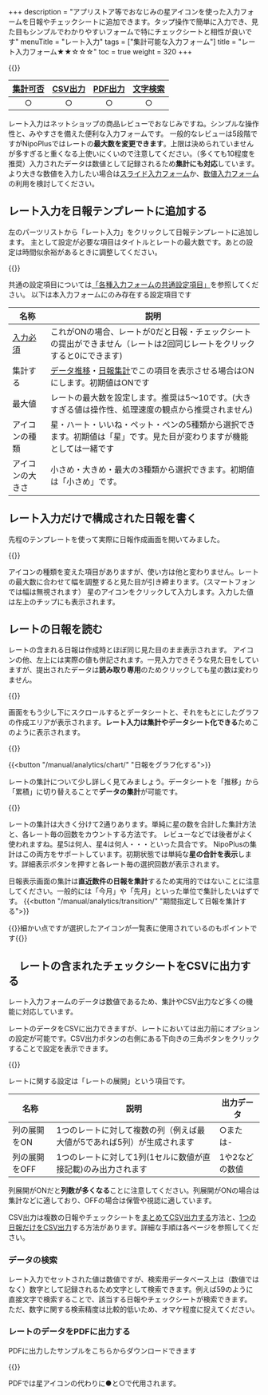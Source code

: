 +++
description = "アプリストア等でおなじみの星アイコンを使った入力フォームを日報やチェックシートに追加できます。タップ操作で簡単に入力でき、見た目もシンプルでわかりやすいフォームで特にチェックシートと相性が良いです"
menuTitle = "レート入力"
tags = ["集計可能な入力フォーム"]
title = "レート入力フォーム★★☆☆☆"
toc = true
weight = 320
+++

{{<icatch filename="input-rating" msg="レビューでおなじみ ☆☆★★★風な入力" title="レート入力フォーム" fontsize="30px" alice="ok" >}}

|[集計可否](/manual/analytics/)|[CSV出力](/manual/analytics/csv/)|[PDF出力](/manual/read-report/pdf/)|[文字検索](/manual/read-report/list/)|
|:---:|:---:|:---:|:---:|
|○|○|○|○|

レート入力はネットショップの商品レビューでおなじみですね。シンプルな操作性と、みやすさを備えた便利な入力フォームです。
一般的なレビューは5段階ですがNipoPlusではレートの**最大数を変更できます**。上限は決められていませんが多すぎると重くなる上使いにくいので注意してください。（多くても10程度を推奨）入力されたデータは数値として記録されるため**集計にも対応**しています。
より大きな数値を入力したい場合は[スライド入力フォーム](/manual/initial-setting/template/step/)か、[数値入力フォーム](/manual/initial-setting/template/math/)の利用を検討してください。

## レート入力を日報テンプレートに追加する

左のパーツリストから「レート入力」をクリックして日報テンプレートに追加します。
主として設定が必要な項目はタイトルとレートの最大数です。あとの設定は時間似余裕があるときに調整してください。

{{<appscreen filename="rate-template-edit" title="レート入力のみで構成された日報テンプレートの作成画面"  >}}

共通の設定項目については[「各種入力フォームの共通設定項目」](/manual/initial-setting/template/make/#common_setting)を参照してください。
以下は本入力フォームにのみ存在する設定項目です

|名称|説明|
|---|---|
|[入力必須](/tips/required/)|これがONの場合、レートが0だと日報・チェックシートの提出ができません（レートは2回同じレートをクリックすると0にできます)|
|集計する|[データ推移](/manual/analytics/list/)・[日報集計](/manual/analytics/transition/)でこの項目を表示させる場合はONにします。初期値はONです|
|最大値|レートの最大数を設定します。推奨は5〜10です。(大きすぎる値は操作性、処理速度の観点から推奨されません)|
|アイコンの種類|星・ハート・いいね・ペット・ペンの5種類から選択できます。初期値は「星」です。見た目が変わりますが機能としては一緒です|
|アイコンの大きさ|小さめ・大きめ・最大の3種類から選択できます。初期値は「小さめ」です。|

## レート入力だけで構成された日報を書く

先程のテンプレートを使って実際に日報作成画面を開いてみました。

{{<appscreen filename="input" title="レートはタップ操作で簡単に入力が可能です。見た目も視覚的にわかりやすく便利です"  >}}

アイコンの種類を変えた項目がありますが、使い方は他と変わりません。レートの最大数に合わせて幅を調整すると見た目が引き締まります。（スマートフォンでは幅は無視されます）
星のアイコンをクリックして入力します。入力した値は左上のチップにも表示されます。

## レートの日報を読む

レートの含まれる日報は作成時とほぼ同じ見た目のまま表示されます。
アイコンの他、左上には実際の値も併記されます。一見入力できそうな見た目をしていますが、提出されたデータは**読み取り専用**のためクリックしても星の数は変わりません。

{{<appscreen filename="post" title="レート入力フォームを含んだチェックシートの受信画面"  >}}

画面をもう少し下にスクロールするとデータシートと、それをもとにしたグラフの作成エリアが表示されます。**レート入力は集計やデータシート化できる**ためこのように表示されます。

{{<appscreen filename="make-charts" title="日報に含まれるレートのデータを使って円グラフや折れ線グラフを作成できます"  >}}

{{<button "/manual/analytics/chart/" "日報をグラフ化する">}}

レートの集計について少し詳しく見てみましょう。データシートを「推移」から「累積」に切り替えることで**データの集計**が可能です。

{{<appscreen filename="total" title="レートの数を合計します。レート毎に分けた集計も可能"  >}}

レートの集計は大きく分けて2通りあります。単純に星の数を合計した集計方法と、各レート毎の回数をカウントする方法です。
レビューなどでは後者がよく使われますね。星5は何人、星4は何人・・・といった具合です。
NipoPlusの集計はこの両方をサポートしています。初期状態では単純な**星の合計を表示**します。詳細表示ボタンを押すと各レート毎の選択回数が表示されます。

日報表示画面の集計は**直近数件の日報を集計**するため実用的ではないことに注意してください。一般的には「今月」や「先月」といった単位で集計したいはずです。
{{<button "/manual/analytics/transition/" "期間指定して日報を集計する">}}


{{<alice pos="right" icon="here">}}細かい点ですが選択したアイコンが一覧表に使用されているのもポイントです{{</alice>}}

## 　レートの含まれたチェックシートをCSVに出力する

レート入力フォームのデータは数値であるため、集計やCSV出力など多くの機能に対応しています。

レートのデータをCSVに出力できますが、レートにおいては出力前にオプションの設定が可能です。CSV出力ボタンの右側にある下向きの三角ボタンをクリックすることで設定を表示できます。

{{<appscreen filename="csvsetting" title="CSV出力前の設定画面（レート）は列展開のON/OFFが選べます。"  >}}

レートに関する設定は「レートの展開」という項目です。

|名称|説明|出力データ|
|---|---|---|
|列の展開をON|1つのレートに対して複数の列（例えば最大値が5であれば5列）が生成されます|○または-|
|列の展開をOFF|1つのレートに対して1列(1セルに数値が直接記載)のみ出力されます|1や2などの数値|

列展開がONだと**列数が多くなる**ことに注意してください。列展開がONの場合は集計などに適しており、OFFの場合は保管や視認に適しています。

CSV出力は複数の日報やチェックシートを[まとめてCSV出力する](/manual/analytics/csv/)方法と、[1つの日報だけをCSV出力](/manual/read-report/csv/)する方法があります。詳細な手順は各ページを参照してください。

### データの検索

レート入力でセットされた値は数値ですが、検索用データベース上は（数値ではなく）数字として記録されるため文字として検索できます。例えば59のように直接文字で検索することで、該当する日報やチェックシートが検索できます。
ただ、数字に関する検索精度は比較的低いため、オマケ程度に捉えてください。

### レートのデータをPDFに出力する

PDFに出力したサンプルをこちらからダウンロードできます

{{<attachments style="orange" />}}

PDFでは星アイコンの代わりに●と○で代用されます。
